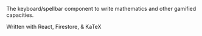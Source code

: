 The keyboard/spellbar component to write mathematics and other gamified capacities.

Written with React, Firestore, & KaTeX
